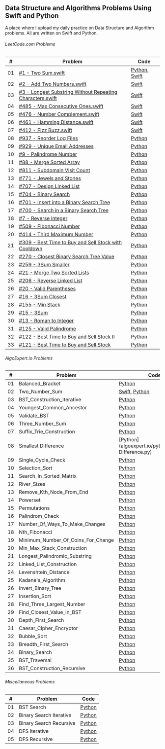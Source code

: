 ## Data Structure and Algorithms Problems Using Swift and Python

A place where I upload my daily practice on Data Structure and Algorithm problems. All are written on Swift and Python.


######  LeetCode.com Problems

| # | Problem | Code |
|---| ----- | -------- |
|01| [#1 - Two Sum.swift](https://leetcode.com/problems/two-sum/)| [Python](leetcode.com/python/%231%20-%20Two%20Sum.py), [Swift](leetcode.com/swift/%231%20-%20Two%20Sum.swift)|
|02| [#2 - Add Two Numbers.swift](https://leetcode.com/problems/add-two-numbers/)| [Swift](leetcode.com/swift/%232%20-%20Add%20Two%20Numbers.swift)|
|03| [#3 - Longest Substring Without Repeating Characters.swift](https://leetcode.com/problems/longest-substring-without-repeating-characters/)| [Swift](leetcode.com/swift/%233%20-%20Longest%20Substring%20Without%20Repeating%20Characters.swift)|
|04| [#485 - Max Consecutive Ones.swift](https://leetcode.com/problems/max-consecutive-ones/)| [Swift](leetcode.com/swift/%23485%20-%20Max%20Consecutive%20Ones.swift)|
|05| [#476 - Number Complement.swift](https://leetcode.com/problems/number-complement/)| [Swift](leetcode.com/swift/%23476%20-%20Number%20Complement.swift)|
|06| [#461 - Hamming Distance.swift](https://leetcode.com/problems/hamming-distance/)| [Swift](leetcode.com/swift/%23461%20-%20Hamming%20Distance.swift)|
|07| [#412 - Fizz Buzz.swift](https://leetcode.com/problems/fizz-buzz/)| [Swift](leetcode.com/swift/%23412%20-%20Fizz%20Buzz.swift)|
|08| [#937 - Reorder Log Files](https://leetcode.com/problems/reorder-log-files/)| [Python](leetcode.com/python/%23937%20-%20Reorder%20Log%20Files.py)|
|09| [#929 - Unique Email Addresses]()| [Python](leetcode.com/python/%23929%20-%20Unique%20Email%20Addresses.py)|
|10| [#9 - Palindrome Number]()| [Python](leetcode.com/python/%239%20-%20Palindrome%20Number.py)|
|11| [#88 - Merge Sorted Array]()| [Python](leetcode.com/python/%2388%20-%20Merge%20Sorted%20Array.py)|
|12| [#811 - Subdomain Visit Count]()| [Python](leetcode.com/python/%23811%20-%20Subdomain%20Visit%20Count.py)|
|13| [#771 - Jewels and Stones]()| [Python](leetcode.com/python/%23771%20-%20Jewels%20and%20Stones.py)|
|14| [#707 - Design Linked List]()| [Python](leetcode.com/python/%23707%20-%20Design%20Linked%20List.py)|
|15| [#704 - Binary Search]()| [Python](leetcode.com/python/%23704%20-%20Binary%20Search.py)|
|16| [#701 - Insert into a Binary Search Tree]()| [Python](leetcode.com/python/%23701%20-%20Insert%20into%20a%20Binary%20Search%20Tree.py)|
|17| [#700 - Search in a Binary Search Tree]()| [Python](leetcode.com/python/%23700%20-%20Search%20in%20a%20Binary%20Search%20Tree.py)|
|18| [#7 - Reverse Integer]()| [Python](leetcode.com/python/%237%20-%20Reverse%20Integer.py)|
|19| [#509 - Fibonacci Number]()| [Python](leetcode.com/python/%23509%20-%20Fibonacci%20Number.py)|
|20| [#414 - Third Maximum Number]()| [Python](leetcode.com/python/%23414%20-%20Third%20Maximum%20Number.py)|
|21| [#309 - Best Time to Buy and Sell Stock with Cooldown]()| [Python](leetcode.com/python/%23309%20-%20Best%20Time%20to%20Buy%20and%20Sell%20Stock%20with%20Cooldown.py)|
|22| [#270 - Closest Binary Search Tree Value]()| [Python](leetcode.com/python/%23270%20-%20Closest%20Binary%20Search%20Tree%20Value.py)|
|23| [#259 - 3Sum Smaller]()| [Python](leetcode.com/python/%23259%20-%203Sum%20Smaller.py)|
|24| [#21 - Merge Two Sorted Lists]()| [Python](leetcode.com/python/%2321%20-%20Merge%20Two%20Sorted%20Lists.py)|
|25| [#206 - Reverse Linked List]()| [Python](leetcode.com/python/%23206%20-%20Reverse%20Linked%20List.py)|
|26| [#20 - Valid Parentheses]()| [Python](leetcode.com/python/%2320%20-%20Valid%20Parentheses.py)|
|27| [#16 - 3Sum Closest]()| [Python](leetcode.com/python/%2316%20-%203Sum%20Closest.py)|
|28| [#155 - Min Stack]()| [Python](leetcode.com/python/%23155%20-%20Min%20Stack.py)|
|29| [#15 - 3Sum]()| [Python](leetcode.com/python/%2315%20-%203Sum.py)|
|30| [#13 - Roman to Integer]()| [Python](leetcode.com/python/%2313%20-%20Roman%20to%20Integer.py)|
|31| [#125 - Valid Palindrome]()| [Python](leetcode.com/python/%23125%20-%20Valid%20Palindrome.py)|
|32| [#122 - Best Time to Buy and Sell Stock II]()| [Python](leetcode.com/python/%23122%20-%20Best%20Time%20to%20Buy%20and%20Sell%20Stock%20II.py)|
|33| [#121 - Best Time to Buy and Sell Stock]()| [Python](leetcode.com/python/%23121%20-%20Best%20Time%20to%20Buy%20and%20Sell%20Stock.py)|



######   AlgoExpert.io Problems
| # | Problem | Code |
|---| ----- | -------- |
|01| Balanced_Bracket| [Python](algoexpert.io/python/Balanced_Bracket.py)|
|02| Two_Number_Sum| [Swift](algoexpert.io/swift/Two_Number_Sum.swift), [Python](algoexpert.io/python/Two_Number_Sum.py)|
|03| BST_Construction_Iterative | [Python](algoexpert.io/python/BST_Construction_Iterative.py)|
|04| Youngest_Common_Ancestor | [Python](algoexpert.io/python/Youngest_Common_Ancestor.py)|
|05| Validate_BST | [Python](algoexpert.io/python/Validate_BST.py)|
|06| Three_Number_Sum | [Python](algoexpert.io/python/Three_Number_Sum.py)|
|07| Suffix_Trie_Construction | [Python](algoexpert.io/python/Suffix_Trie_Construction.py)|
|08| Smallest Difference | [Python](algoexpert.io/python/Smallest Difference.py)|
|09| Single_Cycle_Check | [Python](algoexpert.io/python/Single_Cycle_Check.py)|
|10| Selection_Sort | [Python](algoexpert.io/python/Selection_Sort.py)|
|11| Search_In_Sorted_Matrix | [Python](algoexpert.io/python/Search_In_Sorted_Matrix.py)|
|12| River_Sizes | [Python](algoexpert.io/python/River_Sizes.py)|
|13| Remove_Kth_Node_From_End | [Python](algoexpert.io/python/Remove_Kth_Node_From_End.py)|
|14| Powerset | [Python](algoexpert.io/python/Powerset.py)|
|15| Permutations | [Python](algoexpert.io/python/Permutations.py)|
|16| Palindrom_Check | [Python](algoexpert.io/python/Palindrom_Check.py)|
|17| Number_Of_Ways_To_Make_Changes | [Python](algoexpert.io/python/Number_Of_Ways_To_Make_Changes.py)|
|18| Nth_Fibonacci | [Python](algoexpert.io/python/Nth_Fibonacci.py)|
|19| Minimum_Number_Of_Coins_For_Change | [Python](algoexpert.io/python/Minimum_Number_Of_Coins_For_Change.py)|
|20| Min_Max_Stack_Construction | [Python](algoexpert.io/python/Min_Max_Stack_Construction.py)|
|21| Longest_Palindromic_Substring | [Python](algoexpert.io/python/Longest_Palindromic_Substring.py)|
|22| Linked_List_Construction | [Python](algoexpert.io/python/Linked_List_Construction.py)|
|24| Levenshtein_Distance | [Python](algoexpert.io/python/Levenshtein_Distance.py)|
|25| Kadane's_Algorithm | [Python](algoexpert.io/python/Kadane's_Algorithm.py)|
|26| Invert_Binary_Tree | [Python](algoexpert.io/python/Invert_Binary_Tree.py)|
|27| Insertion_Sort | [Python](algoexpert.io/python/Insertion_Sort.py)|
|28| Find_Three_Largest_Number | [Python](algoexpert.io/python/Find_Three_Largest_Number.py)|
|29| Find_Closest_Value_in_BST | [Python](algoexpert.io/python/Find_Closest_Value_in_BST.py)|
|30| Depth_First_Search | [Python](algoexpert.io/python/Depth_First_Search.py)|
|31| Caesar_Cipher_Encryptor | [Python](algoexpert.io/python/Caesar_Cipher_Encryptor.py)|
|32| Bubble_Sort | [Python](algoexpert.io/python/Bubble_Sort.py)|
|33| Breadth_First_Search | [Python](algoexpert.io/python/Breadth_First_Search.py)|
|34| Binary_Search | [Python](algoexpert.io/python/Binary_Search.py)|
|35| BST_Traversal | [Python](algoexpert.io/python/BST_Traversal.py)|
|36| BST_Construction_Recursive | [Python](algoexpert.io/python/BST_Construction_Recursive.py)|



######   Miscellaneous Problems
| # | Problem | Code |
|---| ----- | -------- |
|01| BST Search| [Python](miscellaneous/python/BST_Search.py)|
|02| Binary Search Iterative | [Python](miscellaneous/python/Binary_Search_Iterative.py)|
|03| Binary Search Recursive | [Python](miscellaneous/python/Binary_Search_Recursive.py)|
|04| DFS Iterative | [Python](miscellaneous/python/DFS_Iterative.py)|
|05| DFS Recursive | [Python](miscellaneous/python/DFS_Recursive.py)|



